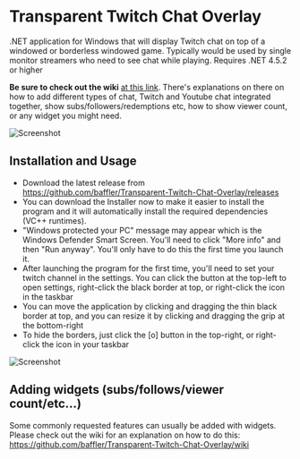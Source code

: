 # Transparent Twitch Chat Overlay
.NET application for Windows that will display Twitch chat on top of a windowed or borderless windowed game. Typically would be used by single monitor streamers who need to see chat while playing. Requires .NET 4.5.2 or higher

**Be sure to check out the wiki** [at this link](https://github.com/baffler/Transparent-Twitch-Chat-Overlay/wiki). There's explanations on there on how to add different types of chat, Twitch and Youtube chat integrated together, show subs/followers/redemptions etc, how to show viewer count, or any widget you might need.

![Screenshot](https://i.imgur.com/keN4f9F.jpg)

## Installation and Usage
* Download the latest release from https://github.com/baffler/Transparent-Twitch-Chat-Overlay/releases
* You can download the Installer now to make it easier to install the program and it will automatically install the required dependencies (VC++ runtimes).
* "Windows protected your PC" message may appear which is the Windows Defender Smart Screen. You'll need to click "More info" and then "Run anyway". You'll only have to do this the first time you launch it.
* After launching the program for the first time, you'll need to set your twitch channel in the settings. You can click the button at the top-left to open settings, right-click the black border at top, or right-click the icon in the taskbar
* You can move the application by clicking and dragging the thin black border at top, and you can resize it by clicking and dragging the grip at the bottom-right
* To hide the borders, just click the [o] button in the top-right, or right-click the icon in your taskbar

![Screenshot](https://i.imgur.com/B3SDcrk.png)

## Adding widgets (subs/follows/viewer count/etc...)
Some commonly requested features can usually be added with widgets. Please check out the wiki for an explanation on how to do this: https://github.com/baffler/Transparent-Twitch-Chat-Overlay/wiki
